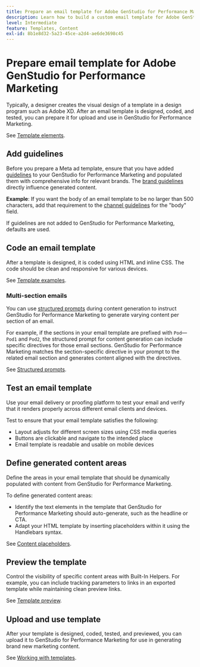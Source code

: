 ```yaml
---
title: Prepare an email template for Adobe GenStudio for Performance Marketing
description: Learn how to build a custom email template for Adobe GenStudio for Performance Marketing.
level: Intermediate
feature: Templates, Content
exl-id: 8b1e8d32-5a23-45ce-a2d4-ae6de3698c45
---
```

# Prepare email template for Adobe GenStudio for Performance Marketing

Typically, a designer creates the visual design of a template in a design program such as Adobe XD. After an email template is designed, coded, and tested, you can prepare it for upload and use in GenStudio for Performance Marketing.

See [Template elements](use-templates.md#template-elements).

## Add guidelines

Before you prepare a Meta ad template, ensure that you have added [guidelines](/help/user-guide/guidelines/overview.md) to your GenStudio for Performance Marketing and populated them with comprehensive info for relevant brands. The [brand guidelines](/help/user-guide/guidelines/brands.md) directly influence generated content.

**Example**: If you want the body of an email template to be no larger than 500 characters, add that requirement to the [channel guidelines](/help/user-guide/guidelines/brands.md#channel-guidelines) for the "body" field.

If guidelines are not added to GenStudio for Performance Marketing, defaults are used.

## Code an email template

After a template is designed, it is coded using HTML and inline CSS. The code should be clean and responsive for various devices.

See [Template examples](/help/user-guide/content/customize-template.md#template-examples).

### Multi-section emails

You can use [structured prompts](/help/user-guide/effective-prompts.md#structured-prompts) during content generation to instruct GenStudio for Performance Marketing to generate varying content per section of an email.

For example, if the sections in your email template are prefixed with `Pod`—`Pod1` and `Pod2`, the structured prompt for content generation can include specific directives for those email sections. GenStudio for Performance Marketing matches the section-specific directive in your prompt to the related email section and generates content aligned with the directives.

See [Structured prompts](/help/user-guide/effective-prompts.md#structured-prompts).

## Test an email template

Use your email delivery or proofing platform to test your email and verify that it renders properly across different email clients and devices.

Test to ensure that your email template satisfies the following:

* Layout adjusts for different screen sizes using CSS media queries
* Buttons are clickable and navigate to the intended place
* Email template is readable and usable on mobile devices

## Define generated content areas

Define the areas in your email template that should be dynamically populated with content from GenStudio for Performance Marketing.

To define generated content areas:

* Identify the text elements in the template that GenStudio for Performance Marketing should auto-generate, such as the headline or CTA.
* Adapt your HTML template by inserting placeholders within it using the Handlebars syntax.

See [Content placeholders](/help/user-guide/content/customize-template.md#content-placeholders).

## Preview the template

Control the visibility of specific content areas with Built-In Helpers. For example, you can include tracking parameters to links in an exported template while maintaining clean preview links.

See [Template preview](/help/user-guide/content/customize-template.md#template-preview).

## Upload and use template

After your template is designed, coded, tested, and previewed, you can upload it to GenStudio for Performance Marketing for use in generating brand new marketing content.

See [Working with templates](use-templates.md).
